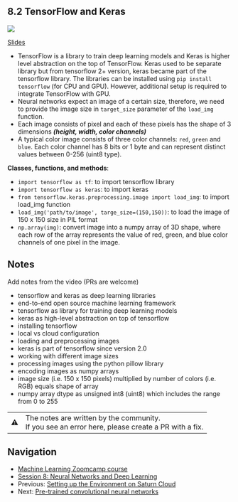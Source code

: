 ## 8.2 TensorFlow and Keras

<a href="https://www.youtube.com/watch?v=R6o_CUmoN9Q&list=PL3MmuxUbc_hIhxl5Ji8t4O6lPAOpHaCLR"><img src="images/thumbnail-8-02.jpg"></a>
 
[Slides](https://www.slideshare.net/AlexeyGrigorev/ml-zoomcamp-8-neural-networks-and-deep-learning-250592316)


- TensorFlow is a library to train deep learning models and Keras is higher level abstraction on the top of TensorFlow. Keras used to be separate library but from tensorflow 2+ version, keras became part of the tensorflow library. The libraries can be installed using `pip install tensorflow` (for CPU and GPU). However, additional setup is required to integrate TensorFlow with GPU. 
- Neural networks expect an image of a certain size, therefore, we need to provide the image size in `target_size` parameter of the `load_img` function.
- Each image consists of pixel and each of these pixels has the shape of 3 dimensions ***(height, width, color channels)***
- A typical color image consists of three color channels: `red`, `green` and `blue`. Each color channel has 8 bits or 1 byte and can represent distinct values between 0-256 (uint8 type).

**Classes, functions, and methods**:

- `import tensorflow as tf`: to import tensorflow library
- `import tensorflow as keras`: to import keras
- `from tensorflow.keras.preprocessing.image import load_img`: to import load_img function
- `load_img('path/to/image', targe_size=(150,150))`: to load the image of 150 x 150 size in PIL format
- `np.array(img)`: convert image into a numpy array of 3D shape, where each row of the array represents the value of red, green, and blue color channels of one pixel in the image.


## Notes

Add notes from the video (PRs are welcome)

* tensorflow and keras as deep learning libraries
* end-to-end open source machine learning framework
* tensorflow as library for training deep learning models
* keras as high-level abstraction on top of tensorflow
* installing tensorflow
* local vs cloud configuration
* loading and preprocessing images
* keras is part of tensorflow since version 2.0
* working with different image sizes
* processing images using the python pillow library
* encoding images as numpy arrays
* image size (i.e. 150 x 150 pixels) multiplied by number of colors (i.e. RGB) equals shape of array
* numpy array dtype as unsigned int8 (uint8) which includes the range from 0 to 255

<table>
   <tr>
      <td>⚠️</td>
      <td>
         The notes are written by the community. <br>
         If you see an error here, please create a PR with a fix.
      </td>
   </tr>
</table>


## Navigation

* [Machine Learning Zoomcamp course](../)
* [Session 8: Neural Networks and Deep Learning](./)
* Previous: [Setting up the Environment on Saturn Cloud](01b-saturn-cloud.md)
* Next: [Pre-trained convolutional neural networks](03-pretrained-models.md)
